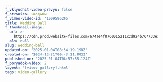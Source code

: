 ```yaml
---
f_vklyuchit-video-prevyu: false
f_stranica: Свадьбы
f_vimeo-video-id: '1009596205'
title: Wedding Ball
f_thumbnail-image:
  url: >-
    https://cdn.prod.website-files.com/674ae4f0760015211c2d924b/67733e159a8d176d561e8c44_Screenshot_30.jpg
  alt: null
slug: wedding-ball
updated-on: '2025-01-04T08:54:19.198Z'
created-on: '2024-12-31T00:43:21.802Z'
published-on: '2025-01-04T08:57:55.124Z'
f_poryadok-video: 2
layout: '[video-gallery].html'
tags: video-gallery
---
```



